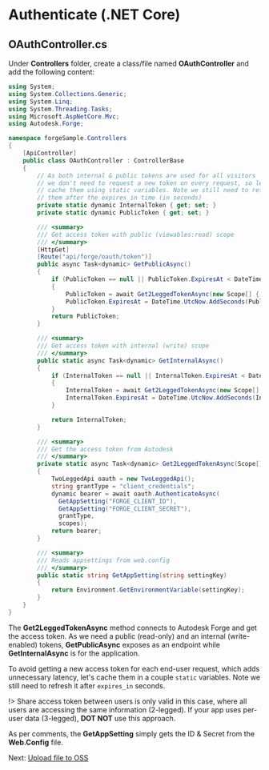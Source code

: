 # Authenticate (.NET Core)

## OAuthController.cs

Under **Controllers** folder, create a class/file named **OAuthController** and add the following content:

```csharp
using System;
using System.Collections.Generic;
using System.Linq;
using System.Threading.Tasks;
using Microsoft.AspNetCore.Mvc;
using Autodesk.Forge;

namespace forgeSample.Controllers
{
    [ApiController]
    public class OAuthController : ControllerBase
    {
        // As both internal & public tokens are used for all visitors
        // we don't need to request a new token on every request, so let's
        // cache them using static variables. Note we still need to refresh
        // them after the expires_in time (in seconds)
        private static dynamic InternalToken { get; set; }
        private static dynamic PublicToken { get; set; }

        /// <summary>
        /// Get access token with public (viewables:read) scope
        /// </summary>
        [HttpGet]
        [Route("api/forge/oauth/token")]
        public async Task<dynamic> GetPublicAsync()
        {
            if (PublicToken == null || PublicToken.ExpiresAt < DateTime.UtcNow)
            {
                PublicToken = await Get2LeggedTokenAsync(new Scope[] { Scope.ViewablesRead });
                PublicToken.ExpiresAt = DateTime.UtcNow.AddSeconds(PublicToken.expires_in);
            }
            return PublicToken;
        }

        /// <summary>
        /// Get access token with internal (write) scope
        /// </summary>
        public static async Task<dynamic> GetInternalAsync()
        {
            if (InternalToken == null || InternalToken.ExpiresAt < DateTime.UtcNow)
            {
                InternalToken = await Get2LeggedTokenAsync(new Scope[] { Scope.BucketCreate, Scope.BucketRead, Scope.BucketDelete, Scope.DataRead, Scope.DataWrite, Scope.DataCreate, Scope.CodeAll });
                InternalToken.ExpiresAt = DateTime.UtcNow.AddSeconds(InternalToken.expires_in);
            }

            return InternalToken;
        }

        /// <summary>
        /// Get the access token from Autodesk
        /// </summary>
        private static async Task<dynamic> Get2LeggedTokenAsync(Scope[] scopes)
        {
            TwoLeggedApi oauth = new TwoLeggedApi();
            string grantType = "client_credentials";
            dynamic bearer = await oauth.AuthenticateAsync(
              GetAppSetting("FORGE_CLIENT_ID"),
              GetAppSetting("FORGE_CLIENT_SECRET"),
              grantType,
              scopes);
            return bearer;
        }

        /// <summary>
        /// Reads appsettings from web.config
        /// </summary>
        public static string GetAppSetting(string settingKey)
        {
            return Environment.GetEnvironmentVariable(settingKey);
        }
    }
}
```

The **Get2LeggedTokenAsync** method connects to Autodesk Forge and get the access token. As we need a public (read-only) and an internal (write-enabled) tokens, **GetPublicAsync** exposes as an endpoint while **GetInternalAsync** is for the application. 

To avoid getting a new access token for each end-user request, which adds unnecessary latency, let's cache them in a couple `static` variables. Note we still need to refresh it after `expires_in` seconds.

!> Share access token between users is only valid in this case, where all users are accessing the same information (2-legged). If your app uses per-user data (3-legged), **DOT NOT** use this approach.

As per comments, the **GetAppSetting** simply gets the ID & Secret from the **Web.Config** file.

Next: [Upload file to OSS](/datamanagement/oss/)